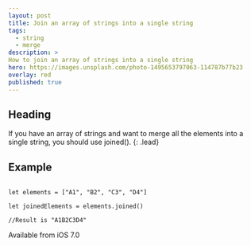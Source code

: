 ```yaml
---
layout: post
title: Join an array of strings into a single string
tags:
  - string
  - merge
description: >
How to join an array of strings into a single string
hero: https://images.unsplash.com/photo-1495653797063-114787b77b23
overlay: red
published: true
---
```


## Heading
If you have an array of strings and want to merge all the elements into a single string, you should use joined().
{: .lead}

## Example

~~~

let elements = ["A1", "B2", "C3", "D4"]

let joinedElements = elements.joined()

//Result is "A1B2C3D4"
~~~


Available from iOS 7.0
